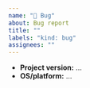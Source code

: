 ```yaml
---
name: "🐛 Bug"
about: Bug report
title: ""
labels: "kind: bug"
assignees: ""
---
```


<!--
    Fill out any relevant fields:
-->

- **Project version:** ...
- **OS/platform:** ...
